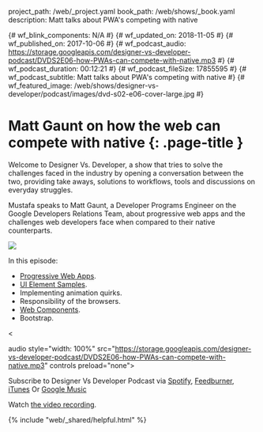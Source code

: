 project_path: /web/_project.yaml book_path: /web/shows/_book.yaml description: Matt talks about PWA's competing with native

{# wf_blink_components: N/A #} {# wf_updated_on: 2018-11-05 #} {# wf_published_on: 2017-10-06 #} {# wf_podcast_audio: https://storage.googleapis.com/designer-vs-developer-podcast/DVDS2E06-how-PWAs-can-compete-with-native.mp3 #} {# wf_podcast_duration: 00:12:21 #} {# wf_podcast_fileSize: 17855595 #} {# wf_podcast_subtitle: Matt talks about PWA's competing with native #} {# wf_featured_image: /web/shows/designer-vs-developer/podcast/images/dvd-s02-e06-cover-large.jpg #}

# Matt Gaunt on how the web can compete with native {: .page-title }

Welcome to Designer Vs. Developer, a show that tries to solve the challenges faced in the industry by opening a conversation between the two, providing take aways, solutions to workflows, tools and discussions on everyday struggles.

Mustafa speaks to Matt Gaunt, a Developer Programs Engineer on the Google Developers Relations Team, about progressive web apps and the challenges web developers face when compared to their native counterparts.

<img
src="/web/shows/designer-vs-developer/podcast/images/dvd-s02-e06-cover.jpg"
class="attempt-right" />

In this episode:

* [Progressive Web Apps](https://goo.gl/Wc6RbX).
* [UI Element Samples](https://goo.gl/bpSb6F).
* Implementing animation quirks.
* Responsibility of the browsers.
* [Web Components](https://goo.gl/g3KRQJ).
* Bootstrap.

<

audio style="width: 100%" src="https://storage.googleapis.com/designer-vs-developer-podcast/DVDS2E06-how-PWAs-can-compete-with-native.mp3" controls preload="none">

Subscribe to Designer Vs Developer Podcast via
<a href="http://bit.ly/mustafaOnSpotify">Spotify</a>,
<a href="https://goo.gl/USHXv8">Feedburner</a>,
<a href="https://goo.gl/1E9U0G">iTunes</a> Or <a href="https://goo.gl/qCBlST"> Google Music</a>

Watch [ the video recording](https://www.youtube.com/playlist?list=PLNYkxOF6rcIC60856GnLEV5GQXMxc9ByJ).

{% include "web/_shared/helpful.html" %}